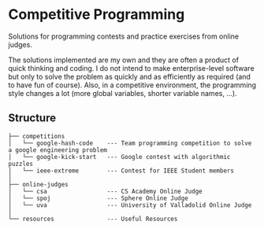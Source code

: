 # Competitive Programming

Solutions for programming contests and practice exercises from online judges.

The solutions implemented are my own and they are often a product of quick thinking and coding. I do not intend to make enterprise-level software but only to solve the problem as quickly and as efficiently as required (and to have fun of course). Also, in a competitive environment, the programming style changes a lot (more global variables, shorter variable names, ...).

## Structure

```
├── competitions
│   └── google-hash-code    --- Team programming competition to solve a google engineering problem
│   └── google-kick-start   --- Google contest with algorithmic puzzles
│   └── ieee-extreme        --- Contest for IEEE Student members
│
├── online-judges
│   └── csa                 --- CS Academy Online Judge
│   └── spoj                --- Sphere Online Judge
│   └── uva                 --- University of Valladolid Online Judge
│
└── resources               --- Useful Resources
```
